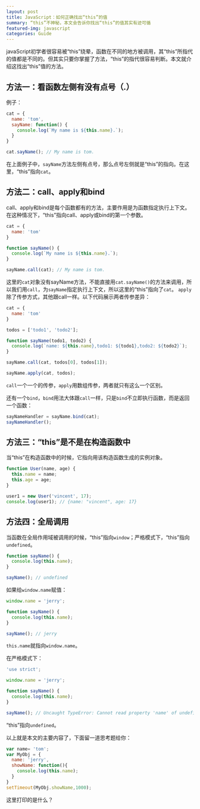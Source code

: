 ```yaml
---
layout: post
title: JavaScript：如何正确找出“this”的值
summary: “this”不神秘，本文会告诉你找出“this”的值其实有迹可循
featured-img: javascript
categories: Guide
---
```


javaScript初学者很容易被“this”绕晕，函数在不同的地方被调用，其“this”所指代的值都是不同的。但其实只要你掌握了方法，“this”的指代很容易判断。本文就介绍这找出“this”值的方法。

## 方法一：看函数左侧有没有点号（.）

例子：

```javascript
cat = {
  name: 'tom',
  sayName: function() {
    console.log(`My name is ${this.name}.`);
  }
}

cat.sayName(); // My name is tom.
```

在上面例子中，`sayName`方法左侧有点号，那么点号左侧就是“this”的指向。在这里，“this”指向`cat`。

## 方法二：call、apply和bind

call、apply和bind是每个函数都有的方法，主要作用是为函数指定执行上下文。在这种情况下，“this”指向call、apply或bind的第一个参数。

```javascript
cat = {
  name: 'tom'
}

function sayName() {
  console.log(`My name is ${this.name}.`);
}

sayName.call(cat); // My name is tom.
```
这里的`cat`对象没有sayName方法，不能直接用`cat.sayName()`的方法来调用，所以我们用`call`，为`sayName`指定执行上下文，所以这里的“this”指向了`cat`。
`apply`除了传参方式，其他跟call一样。以下代码展示两者传参差异：

```javascript
cat = {
  name: 'tom'
}

todos = ['todo1', 'todo2'];

function sayName(todo1, todo2) {
  console.log(`name: ${this.name},todo1: ${todo1},todo2: ${todo2}`);
}

sayName.call(cat, todos[0], todos[1]);

sayName.apply(cat, todos);
```

`call`一个一个的传参，`apply`用数组传参，两者就只有这么一个区别。

还有一个`bind`，`bind`用法大体跟`call`一样，只是`bind`不立即执行函数，而是返回一个函数：

```javascript
sayNameHandler = sayName.bind(cat);
sayNameHandler();
```

## 方法三：“this”是不是在构造函数中

当“this”在构造函数中的时候，它指向用该构造函数生成的实例对象。

```javascript
function User(name, age) {
  this.name = name;
  this.age = age;
}

user1 = new User('vincent', 17);
console.log(user1); // {name: "vincent", age: 17}
```

## 方法四：全局调用

当函数在全局作用域被调用的时候，“this”指向`window`；严格模式下，“this”指向`undefined`。

```javascript
function sayName() {
  console.log(this.name);
}

sayName(); // undefined
```

如果给`window.name`赋值：

```javascript
window.name = 'jerry';

function sayName() {
  console.log(this.name);
}

sayName(); // jerry
```

`this.name`就指向`window.name`。

在严格模式下：

```javascript
'use strict';

window.name = 'jerry';

function sayName() {
  console.log(this.name);
}

sayName(); // Uncaught TypeError: Cannot read property 'name' of undefined
```

“this”指向`undefined`。

以上就是本文的主要内容了，下面留一道思考题给你：

```javascript
var name= 'tom';
var MyObj = {
  name: 'jerry',
  showName: function(){
    console.log(this.name);
  }
}
setTimeout(MyObj.showName,1000);
```

这里打印的是什么？
